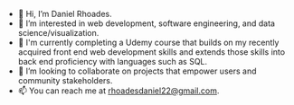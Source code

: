 - 👋 Hi, I’m Daniel Rhoades.
- 👀 I’m interested in web development, software engineering, and data science/visualization.
- 🌱 I'm currently completing a Udemy course that builds on my recently acquired front end web development skills and extends those skills into back end proficiency with languages such as SQL.
- 💞️ I’m looking to collaborate on projects that empower users and community stakeholders.
- 📫 You can reach me at rhoadesdaniel22@gmail.com.

<!---
rhoadesdaniel/rhoadesdaniel is a ✨ special ✨ repository because its `README.md` (this file) appears on your GitHub profile.
You can click the Preview link to take a look at your changes.
--->
